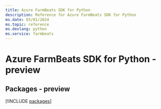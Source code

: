 ```yaml
---
title: Azure FarmBeats SDK for Python
description: Reference for Azure FarmBeats SDK for Python
ms.date: 03/01/2024
ms.topic: reference
ms.devlang: python
ms.service: farmbeats
---
```

# Azure FarmBeats SDK for Python - preview
## Packages - preview
[!INCLUDE [packages](farmbeats-index.md)]
